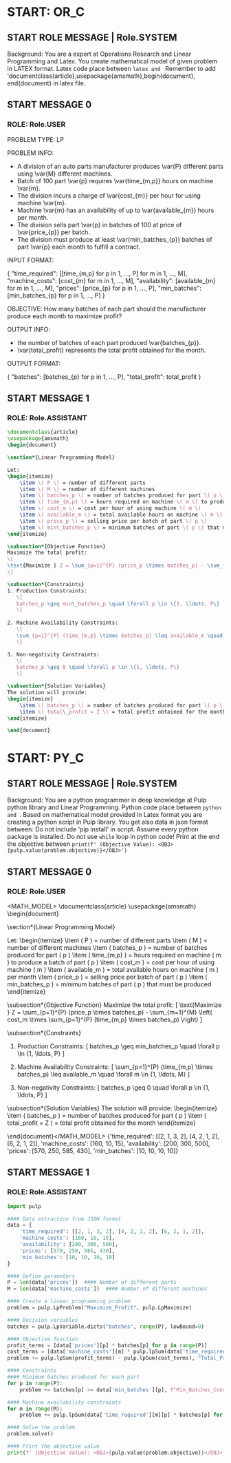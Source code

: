 # START: OR_C 
## START ROLE MESSAGE | Role.SYSTEM 
Background: You are a expert at Operations Research and Linear Programming and Latex. You create mathematical model of given problem in LATEX format. Latex code place between ```latex and ``` Remember to add 'documentclass{article},usepackage{amsmath},begin{document}, end{document} in latex file. 
## START MESSAGE 0 
### ROLE: Role.USER
<DESCRIPTION>
PROBLEM TYPE: LP

PROBLEM INFO:

- A division of an auto parts manufacturer produces \var{P} different parts using \var{M} different machines.
- Batch of 100 part \var{p} requires \var{time_{m,p}} hours on machine \var{m}.
- The division incurs a charge of \var{cost_{m}} per hour for using machine \var{m}.
- Machine \var{m} has an availability of up to \var{available_{m}} hours per month.
- The division sells part \var{p} in batches of 100 at price of \var{price_{p}} per batch.
- The division must produce at least \var{min_batches_{p}} batches of part \var{p} each month to fulfill a contract.

INPUT FORMAT: 

{
    "time_required": [[time_{m,p} for p in 1, ..., P] for m in 1, ..., M],
    "machine_costs": [cost_{m} for m in 1, ..., M],
    "availability": [available_{m} for m in 1, ..., M],
    "prices": [price_{p} for p in 1, ..., P],
    "min_batches": [min_batches_{p} for p in 1, ..., P]
}

OBJECTIVE: How many batches of each part should the manufacturer produce each month to maximize profit?

OUTPUT INFO:

- the number of batches of each part produced \var{batches_{p}}.
- \var{total_profit} represents the total profit obtained for the month.

OUTPUT FORMAT:

{
    "batches": [batches_{p} for p in 1, ..., P],
    "total_profit": total_profit
}
</DESCRIPTION>


## START MESSAGE 1 
### ROLE: Role.ASSISTANT
```latex
\documentclass{article}
\usepackage{amsmath}
\begin{document}

\section*{Linear Programming Model}

Let:
\begin{itemize}
    \item \( P \) = number of different parts
    \item \( M \) = number of different machines
    \item \( batches_p \) = number of batches produced for part \( p \)
    \item \( time_{m,p} \) = hours required on machine \( m \) to produce a batch of part \( p \)
    \item \( cost_m \) = cost per hour of using machine \( m \)
    \item \( available_m \) = total available hours on machine \( m \) per month
    \item \( price_p \) = selling price per batch of part \( p \)
    \item \( min\_batches_p \) = minimum batches of part \( p \) that must be produced
\end{itemize}

\subsection*{Objective Function}
Maximize the total profit:
\[
\text{Maximize } Z = \sum_{p=1}^{P} (price_p \times batches_p) - \sum_{m=1}^{M} \left( cost_m \times \sum_{p=1}^{P} (time_{m,p} \times batches_p) \right)
\]

\subsection*{Constraints}
1. Production Constraints:
   \[
   batches_p \geq min\_batches_p \quad \forall p \in \{1, \ldots, P\}
   \]
   
2. Machine Availability Constraints:
   \[
   \sum_{p=1}^{P} (time_{m,p} \times batches_p) \leq available_m \quad \forall m \in \{1, \ldots, M\}
   \]

3. Non-negativity Constraints:
   \[
   batches_p \geq 0 \quad \forall p \in \{1, \ldots, P\}
   \]

\subsection*{Solution Variables}
The solution will provide:
\begin{itemize}
    \item \( batches_p \) = number of batches produced for part \( p \)
    \item \( total\_profit = Z \) = total profit obtained for the month
\end{itemize}

\end{document}
```

# START: PY_C 
## START ROLE MESSAGE | Role.SYSTEM 
Background: You are a python programmer in deep knowledge at Pulp python library and Linear Programming. Python code place between ```python and ```. Based on mathematical model provided in Latex format you are creating a python script in Pulp library. You get also data in json format between: <DATA></DATA> Do not include 'pip install' in script. Assume every python package is installed. Do not use `while` loop in python code! Print at the end the objective between <OBJ></OBJ> `print(f' (Objective Value): <OBJ>{pulp.value(problem.objective)}</OBJ>')` 
## START MESSAGE 0 
### ROLE: Role.USER
<MATH_MODEL>
\documentclass{article}
\usepackage{amsmath}
\begin{document}

\section*{Linear Programming Model}

Let:
\begin{itemize}
    \item \( P \) = number of different parts
    \item \( M \) = number of different machines
    \item \( batches_p \) = number of batches produced for part \( p \)
    \item \( time_{m,p} \) = hours required on machine \( m \) to produce a batch of part \( p \)
    \item \( cost_m \) = cost per hour of using machine \( m \)
    \item \( available_m \) = total available hours on machine \( m \) per month
    \item \( price_p \) = selling price per batch of part \( p \)
    \item \( min\_batches_p \) = minimum batches of part \( p \) that must be produced
\end{itemize}

\subsection*{Objective Function}
Maximize the total profit:
\[
\text{Maximize } Z = \sum_{p=1}^{P} (price_p \times batches_p) - \sum_{m=1}^{M} \left( cost_m \times \sum_{p=1}^{P} (time_{m,p} \times batches_p) \right)
\]

\subsection*{Constraints}
1. Production Constraints:
   \[
   batches_p \geq min\_batches_p \quad \forall p \in \{1, \ldots, P\}
   \]
   
2. Machine Availability Constraints:
   \[
   \sum_{p=1}^{P} (time_{m,p} \times batches_p) \leq available_m \quad \forall m \in \{1, \ldots, M\}
   \]

3. Non-negativity Constraints:
   \[
   batches_p \geq 0 \quad \forall p \in \{1, \ldots, P\}
   \]

\subsection*{Solution Variables}
The solution will provide:
\begin{itemize}
    \item \( batches_p \) = number of batches produced for part \( p \)
    \item \( total\_profit = Z \) = total profit obtained for the month
\end{itemize}

\end{document}</MATH_MODEL>
<DATA>
{'time_required': [[2, 1, 3, 2], [4, 2, 1, 2], [6, 2, 1, 2]], 'machine_costs': [160, 10, 15], 'availability': [200, 300, 500], 'prices': [570, 250, 585, 430], 'min_batches': [10, 10, 10, 10]}</DATA>


## START MESSAGE 1 
### ROLE: Role.ASSISTANT
```python
import pulp

#### Data extraction from JSON format
data = {
    'time_required': [[2, 1, 3, 2], [4, 2, 1, 2], [6, 2, 1, 2]],
    'machine_costs': [160, 10, 15],
    'availability': [200, 300, 500],
    'prices': [570, 250, 585, 430],
    'min_batches': [10, 10, 10, 10]
}

#### Define parameters
P = len(data['prices'])  #### Number of different parts
M = len(data['machine_costs'])  #### Number of different machines

#### Create a linear programming problem
problem = pulp.LpProblem("Maximize_Profit", pulp.LpMaximize)

#### Decision variables
batches = pulp.LpVariable.dicts("batches", range(P), lowBound=0)

#### Objective function
profit_terms = [data['prices'][p] * batches[p] for p in range(P)]
cost_terms = [data['machine_costs'][m] * pulp.lpSum(data['time_required'][m][p] * batches[p] for p in range(P)) for m in range(M)]
problem += pulp.lpSum(profit_terms) - pulp.lpSum(cost_terms), "Total_Profit"

#### Constraints
#### Minimum batches produced for each part
for p in range(P):
    problem += batches[p] >= data['min_batches'][p], f"Min_Batches_Constraint_{p}"

#### Machine availability constraints
for m in range(M):
    problem += pulp.lpSum(data['time_required'][m][p] * batches[p] for p in range(P)) <= data['availability'][m], f"Machine_Availability_Constraint_{m}"

#### Solve the problem
problem.solve()

#### Print the objective value
print(f' (Objective Value): <OBJ>{pulp.value(problem.objective)}</OBJ>')
```

